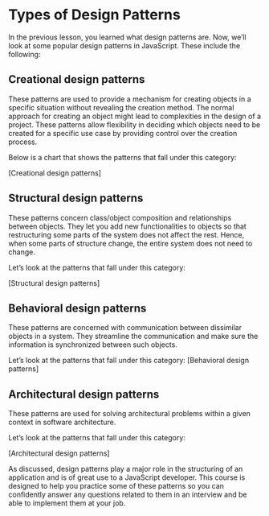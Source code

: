 # Types of Design Patterns
In the previous lesson, you learned what design patterns are. Now, we’ll look at some popular design patterns in JavaScript. These include the following:

## Creational design patterns
These patterns are used to provide a mechanism for creating objects in a specific situation without revealing the creation method. The normal approach for creating an object might lead to complexities in the design of a project. These patterns allow flexibility in deciding which objects need to be created for a specific use case by providing control over the creation process.

Below is a chart that shows the patterns that fall under this category:

[Creational design patterns]

## Structural design patterns
These patterns concern class/object composition and relationships between objects. They let you add new functionalities to objects so that restructuring some parts of the system does not affect the rest. Hence, when some parts of structure change, the entire system does not need to change.

Let’s look at the patterns that fall under this category:

[Structural design patterns]

## Behavioral design patterns
These patterns are concerned with communication between dissimilar objects in a system. They streamline the communication and make sure the information is synchronized between such objects.

Let’s look at the patterns that fall under this category:
[Behavioral design patterns]

## Architectural design patterns
These patterns are used for solving architectural problems within a given context in software architecture.

Let’s look at the patterns that fall under this category:

[Architectural design patterns]

As discussed, design patterns play a major role in the structuring of an application and is of great use to a JavaScript developer. This course is designed to help you practice some of these patterns so you can confidently answer any questions related to them in an interview and be able to implement them at your job.
